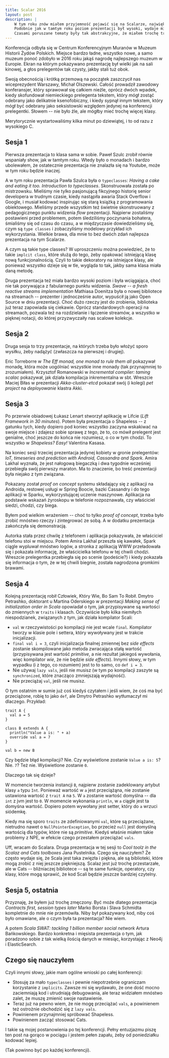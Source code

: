 ```yaml
---
title: Scalar 2016
layout: post
description: |
    W tym roku znów miałem przyjemność pojawić się na Scalarze, największej konferencji Scalowej w tej części Europy.
    Podobnie jak w tamtym roku poziom prezentacji był wysoki, wydaje mi się nawet, że lepszy.
    Czasami poruszane tematy były tak abstrakcyjne, że miałem trochę trudności żeby nadążyć, ale wyniosłem z tej konferencji sporo.
---
```


Konferencja odbyła się w Centrum Konferencyjnym Muranów w Muzeum Historii Żydów Polskich.
Miejsce bardzo ładne, wszystko nowe, a samo muzeum ponoć zdobyło w 2016 roku jakąś nagrodę najlepszego muzeum w Europie.
Ekran na którym pokazywano prezentację był wielki jak na sali kinowej, a głos prelegentów tak czysty, jakby stali tuż obok.

Swoją obecnością i krótką przemową na początek zaszczycił nas wiceprezydent Warszawy, Michał Olszewski.
Całość prowadził zawodowy konferansjer, który sprawował się całkiem nieźle, oprócz dwóch wpadek, kiedy skofundował niemieckiego prelegenta tekstem, który mógł zostąć odebrany jako delikatnie ksenofobiczny, i kiedy sypnął innym tekstem, który mógł być odebrany jako seksistowski względem jedynej na konferencji prelegentki.
Słowem -- nie było źle, ale mógłby mieć trochę więcej klasy.

Merytorycznie wystartowaliśmy kilka minut po dziewiątej, i to od razu z wysokiego C.


Sesja 1
---

Pierwsza prezentacja to klasa sama w sobie.
Paweł Szulc zrobił równie wspaniały show, jak w tamtym roku.
Wtedy było o monadach i bardzo ubolewałem, że ostatecznie prezentacja nie znalazła się na Youtube, może w tym roku będzie inaczej.

A w tym roku prezentacja Pawła Szulca była o `typeclasses`: _Having a cake and eating it too. Introduction to typeclasses_.
Skonstruowała została po mistrzowsku.
Mieliśmy nie tylko pasjonującą fikcyjnego historię senior developera w trudnym czasie, kiedy nastąpiła awaria Stack Overflow i Google, i musiał kodować inspirując się starą książką z programowania obiektowego.
Mieliśmy przede wszystkim też świetnie skonstruowany z pedagogicznego punktu widzenia _flow_ prezentacji.
Najpierw zostaliśmy postawieni przed problemem, potem śledziliśmy poczynania bohatera, śmialiśmy się od czasu do czasu, a w międzyczasie dowiedzieliśmy się, czym są `type classes` i zobaczyliśmy modelowy przykład ich wykorzystania.
Wielkie brawa, dla mnie to bez dwóch zdań najlepsza prezentacja na tym Scalarze.

A czym są takie type classes?
W uproszczeniu można powiedzieć, że to takie `implcit class`, które służą do tego, żeby opakować istniejącą klasę nową funkcjonalnością.
Czyli to takie dekoratory na istniejące klasy, ale ponieważ wszystko dzieje się w tle, wygląda to tak, jakby sama klasa miała daną metodę.

Druga prezentacja też miała bardzo wysoki poziom i była wciągająca, choć nie tak porywająca z fabularnego punktu widzenia.
_Swave -- a fresh reactive streams implementation_ Mathiasa Doenitza była o nowej bibliotece na streamach -- prezenter i jednocześnie autor, wypuścił ją jako Open Source w dniu prezentacji.
Choć dużo rzeczy jest do zrobienia, biblioteka już teraz zapowiada się ciekawie.
Oprócz standardowych operacji na streamach, pozwala też na rozdzielanie i łączenie streamów, a wszystko w pięknej notacji, do której przyzwyczaiły nas scalowe kolekcje.


Sesja 2
---

Druga sesja to trzy prezentacje, na których trzeba było włożyć sporo wysiłku, żeby nadążyć (zwłaszcza na pierwszej i drugiej).

Eric Torreborre w _The Eff monad, one monad to rule them all_ pokazywał monadę, która może uogólniać wszystkie inne monady (tak przynajmniej to zrozumiałem).
Krzysztof Romanowski w _Incremental compiler: taming scalac_ pokazywał, jak działa kompilacja inkrementalna w sbt.
Wreszcie Maciej Biłas w prezentacji _Akka-cluster-etcd_ pokazał swój (i kolegi) _pet project_ na _deployowanie_ klastra Akki.


Sesja 3
---

Po przerwie obiadowej Łukasz Lenart stworzył aplikację w Lifcie (_Lift Framework in 30 minutes_).
Potem była prezentacja o Shapeless -- z gatunku tych, kiedy dopiero pod koniec wszystko zaczyna wskakiwać na swoje miejsce i zdajesz sobie sprawę z tego, że to, co mówił prelegent jest genialne, choć jeszcze do końca nie rozumiesz, o co w tym chodzi.
To wszystko w _Shapeless? Easy!_ Valentina Kasasa.

Na koniec sesji trzeciej prezentacja jedynej kobiety w gronie prelegentów: _IoT, timeseries and prediction with Android, Cassandra and Spark_.
Amira Lakhal wyznała, że jest nałogową biegaczką i dwa tygodnie wcześniej przebiegła swój pierwszy maraton.
Ma to znaczenie, bo treść prezentacji była niejako z tym związana.

Pokazany został _proof on concept_ systemu składający się z aplikacji na Androida, restowej usługi w Spring Boocie, bazki Cassandry i do tego aplikacji w Sparku, wykorzystującej uczenie maszynowe.
Aplikacja na podstawie wskazań żyroskopu w telefonie rozpoznawała, czy właściciel siedzi, chodzi, czy biega.

Byłem pod wielkim wrażeniem -- choć to tylko _proof of concept_, trzeba było zrobić mnóstwo rzeczy i zintegrować ze sobą.
A w dodatku prezentacja zakończyła się demonstracją.

Autorka stała przez chwilę z telefonem i aplikacja pokazywała, że właściciel telefonu stoi w miejscu.
Potem Amira Lakhal przeszła się kawałek, Spark ciągle wypluwał mnóstwo logów, a stronka z aplikacją WWW przeładowała się i pokazała informację, że właścicielka telefonu w tej chwili chodzi.
Wreszcie prelegentka przebiegła się po scenie (podeście?) i kiedy pokazała się informacja o tym, że w tej chwili biegnie, została nagrodzona gromkimi brawami.


Sesja 4
---

Kolejną prezentację robił Człowiek, Który Wie, Bo Sam To Robił.
Dmytro Petrashko, doktorant u Martina Oderskiego w prezentacji _Making sense of initialization order in Scala_ opowiadał o tym, jak przypisywane są wartości do zmiennych w `traits` i klasach.
Oczywiście było kilka niemiłych niespodzianek, związanych z tym, jak działa kompilator Scali:
 * `val` w rzeczywistości po kompilacji nie jest wcale `final`.
   Kompilator tworzy w klasie pole i settera, który wywoływany jest w trakcie inicjalizacji.
 * `final val i = 3`, czyli inicjalizacja finalnej zmiennej bez _side effects_ zostanie skompilowane jako metoda zwracająca stałą wartość (przypisywana jest wartość _primitive_, a nie rezultat jakiegoś wywołania, więc kompilator _wie_, że nie będzie _side effects_).
   Innymi słowy, w tym wypadku (i z tego, co rozumiem) jest to to samo, co `def i = 3`.
 * Nie używaj `lazy vals`, jeśli nie musisz (w tym po kompilacji zaszyte są `synchronized`, które znacząco zmniejszają wydajność).
 * Nie przeciążaj `val`, jeśli nie musisz.

O tym ostatnim w sumie już coś kiedyś czytałem i jeśli wiem, że coś ma być przeciążone, robię to jako `def`, ale Dmytro Petrashko wytłumaczył mi dlaczego. Przykład:

```
trait A {
  val a = 5
}

class B extends A {
  println("Value a is: " + a)
  override val a = 7
}

val b = new B
```

Czy będzie błąd kompilacji?
Nie.
Czy wyświetlone zostanie `Value a is: 5`?
Nie.
`7`?
Też nie.
Wyświetlone zostanie `0`.

Dlaczego tak się dzieje?

W momencie tworzenia instancji `B`, najpierw zostanie zadeklowany artybut klasy `a` typu `Int`.
Ponieważ wartość w `a` jest przeciążąna, nie zostanie ustawiona wartość z `trait A` na `5`.
W `a` zostanie wartość domyślna -- dla `int` z jvm jest to `0`.
W momencie wykonania `println`, w `a` ciągle jest ta domyśna wartość.
Dopiero potem wywołany jest setter, który do `a` wrzuci siódemkę.

Kiedy ma się sporo `traits` ze zdefiniowanymi `val`, które są przeciążane, nietrudno nawet o `NullPointerException`, bo przecież `null` jest domyślną wartością dla typów, które nie są _primitive_.
Kiedyś właśnie miałem takie problemy z NPE, w efekcie czego przestałem przeciążać `vals`.

Uff, wracam do Scalara.
Druga prezentacja w tej sesji to _Cool toolz in the Scalaz and Cats toolboxes_ Jana Pustelnika.
Czego się nauczyłem?
Że często wydaje się, że Scala jest taka zwięzła i piękna, ale są biblioteki, które mogą zrobić z niej jeszcze piękniejszą.
Scalaz jest już trochę przestarzałe, ale w Cats -- bliźniaczej bibliotece -- są te same funkcje, operatory, czy klasy, które mogą sprawić, że kod Scali będzie jeszcze bardziej czytelny.


Sesja 5, ostatnia
---

Przyznaję, że byłem już trochę zmęczony.
Być może dlatego prezentacja _Contracts first, session types later_ Marko Borsta i Slava Schmidta kompletnie do mnie nie przemówiła.
Niby był pokazywany kod, niby coś było omawiane, ale o czym była ta prezentacja?
Nie wiem.

A potem _Scala SWAT: tackling 1 billion member social network_ Artura Bańkowskiego.
Bardzo konkretna i mięsista prezentacja o tym, jak poradzono sobie z tak wielką ilością danych w miesiąc, korzystając z Neo4j i ElasticSearch.



Czego się nauczyłem
---

Czyli innymi słowy, jakie mam ogólne wnioski po całej konferencji:

 * Stosuję za mało `typeclasses` i pewnie niepotrzebnie ograniczam korzystanie z `implicits`.
   Zawsze mi się wydawało, że one dość mocno zaciemniają kod i utrudniają debugowania, ale teraz widziałem mnóstwo zalet, że muszę zmienić swoje nastawienie.
 * Teraz już na pewno wiem, że nie mogę przeciążać `vals`, a powinienem też ostrożnie obchodzić się z `lazy vals`.
 * Powinienem przynajmniej spróbować Shapeless.
 * Powinienem zacząć stosować Cats.

I takie są mojej postanowienia po tej konferencji.
Pełny entuzjazmu piszę ten post na gorąco w pociągu i jestem pełen zapału, żeby od poniedziałku kodować lepiej.

(Tak powinno być po każdej konferencji).
